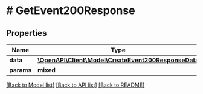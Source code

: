 # # GetEvent200Response

## Properties

Name | Type | Description | Notes
------------ | ------------- | ------------- | -------------
**data** | [**\OpenAPI\Client\Model\CreateEvent200ResponseData**](CreateEvent200ResponseData.md) |  | [optional]
**params** | **mixed** |  | [optional]

[[Back to Model list]](../../README.md#models) [[Back to API list]](../../README.md#endpoints) [[Back to README]](../../README.md)
